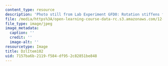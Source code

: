 ```yaml
---
content_type: resource
description: 'Photo still from Lab Experiment GFD0: Rotation stiffens fluids.'
file: /media/https%3A/open-learning-course-data-rc.s3.amazonaws.com/12-003-atmosphere-ocean-and-climate-dynamics-fall-2008/7157ba6b2119f584df952c82851be848_DzlItem102.jpg
file_type: image/jpeg
image_metadata:
  caption: ''
  credit: ''
  image-alt: ''
resourcetype: Image
title: DzlItem102
uid: 7157ba6b-2119-f584-df95-2c82851be848
---
```

